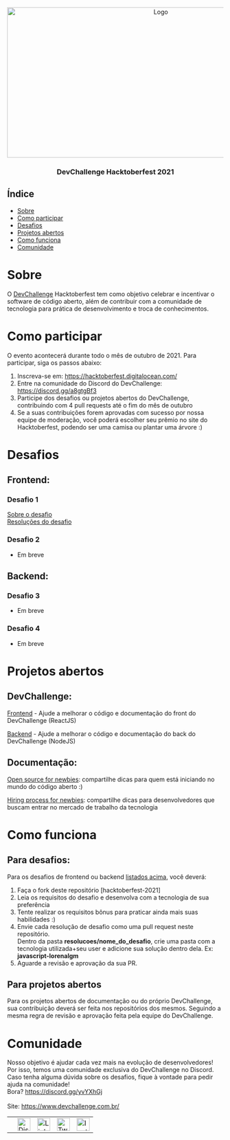 <br />
    <p align="center">
        <a href="https://www.devchallenge.com.br/">
            <img src="https://i.imgur.com/p0Qla3Q.png" alt="Logo" width="700" height="350">
        </a>
        <h3 align="center">DevChallenge Hacktoberfest 2021</h3>
   </p>

## Índice

- [Sobre](#sobre)
- [Como participar](#como-participar)
- [Desafios](#desafios)
- [Projetos abertos](#projetos-abertos)
- [Como funciona](#como-funciona)
- [Comunidade](#comunidade)

# Sobre
O <a href="https://www.devchallenge.com.br/">DevChallenge</a> Hacktoberfest tem como objetivo celebrar e incentivar 
o software de código aberto, além de contribuir com a comunidade de tecnologia para prática de desenvolvimento e troca de conhecimentos.

# Como participar

O evento acontecerá durante todo o mês de outubro de 2021. Para participar, siga os passos abaixo:

1. Inscreva-se em: https://hacktoberfest.digitalocean.com/
2. Entre na comunidade do Discord do DevChallenge: https://discord.gg/a8gtgBf3
3. Participe dos desafios ou projetos abertos do DevChallenge, contribuindo com 4 pull requests até o fim do mês de outubro
4. Se a suas contribuições forem aprovadas com sucesso por nossa equipe de moderação, 
você poderá escolher seu prêmio no site do Hacktoberfest, podendo ser uma camisa ou plantar uma árvore :)

# Desafios

## Frontend:

### Desafio 1
[Sobre o desafio](./desafios/desafio1/desafio.md)<br>
[Resoluções do desafio](./resolucoes/desafio1)<br>

### Desafio 2
- Em breve

## Backend:

### Desafio 3
- Em breve

### Desafio 4
- Em breve

# Projetos abertos

## DevChallenge:

[Frontend](https://github.com/Lorenalgm/DevChallenge) - Ajude a melhorar o código e documentação do front do DevChallenge (ReactJS)

[Backend](https://github.com/Lorenalgm/DevChallengeAPI) - Ajude a melhorar o código e documentação do back do DevChallenge (NodeJS)

## Documentação:

[Open source for newbies](https://github.com/devchallenge-io/open_source_for_newbies): compartilhe dicas para quem está iniciando no mundo do código aberto :)

[Hiring process for newbies](https://github.com/devchallenge-io/hiring_process_for_newbies): compartilhe dicas para desenvolvedores que buscam entrar no mercado de trabalho da tecnologia

# Como funciona

## Para desafios:
Para os desafios de frontend ou backend [listados acima](#desafios), você deverá:
1. Faça o fork deste repositório [hacktoberfest-2021]
2. Leia os requisitos do desafio e desenvolva com a tecnologia de sua preferência
3. Tente realizar os requisitos bônus para praticar ainda mais suas habilidades :)
4. Envie cada resolução de desafio como uma pull request neste repositório.
<br>Dentro da pasta <b>resolucoes/nome_do_desafio</b>, crie uma pasta com a tecnologia utilizada+seu user e adicione sua solução dentro dela. Ex: <b>javascript-lorenalgm</b>
5. Aguarde a revisão e aprovação da sua PR.

## Para projetos abertos

Para os projetos abertos de documentação ou do próprio DevChallenge, sua contribuição deverá ser feita nos repositórios dos mesmos. Seguindo a mesma regra de revisão e aprovação feita pela equipe do DevChallenge.

# Comunidade
Nosso objetivo é ajudar cada vez mais na evolução de desenvolvedores! Por isso, temos uma comunidade exclusiva do DevChallenge no Discord. Caso tenha alguma dúvida sobre os desafios, fique à vontade para pedir ajuda na comunidade! <br> 
Bora? https://discord.gg/yvYXhGj <br>
<br>
Site: https://www.devchallenge.com.br/ <br>

<table style="border-color:transparent">
    <th>
        <td><a href="https://discord.gg/yvYXhGj"><img src="https://cdn3.iconfinder.com/data/icons/discord/64/discord_20-512.png" width="30px" height="30px" alt="Discord">      </a></td>
    <td><a href="https://www.linkedin.com/company/devchallenge/"><img src="https://image.flaticon.com/icons/svg/1384/1384014.svg" width="30px" height="30px"                alt="Linkedin"></a></td>
    <td><a href="https://twitter.com/dev_challenge"><img src="https://cdn3.iconfinder.com/data/icons/picons-social/57/43-twitter-512.png" width="30px" height="30px"        alt="Twitter"></a</td>
    <td><a href="https://www.instagram.com/devchallenge/"><img src="https://cdn4.iconfinder.com/data/icons/picons-social/57/38-instagram-3-512.png" width="30px"            height="30px" alt="Instagram"></a></td>
    </th>
</table>

